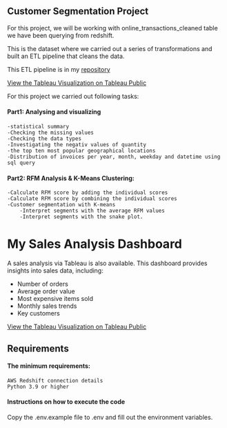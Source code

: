 ## Customer Segmentation Project
For this project, we will be working with  online_transactions_cleaned table we have been querying from redshift.

This is the dataset where we carried out a series of transformations  and built an ETL pipeline  that cleans the data.

This ETL pipeline is in my [repository](https://github.com/nadiasao/ETL_pipeline_docker)

[View the Tableau Visualization on Tableau Public](your_tableau_link_here)

For this project we carried out following tasks:

 #### Part1: Analysing and visualizing
    -statistical summary
    -Checking the missing values
    -Checking the data types
    -Investigating the negativ values of quantity
    -the top ten most popular geographical locations 
    -Distribution of invoices per year, month, weekday and datetime using sql query
#### Part2: RFM Analysis & K-Means Clustering:    
    -Calculate RFM score by adding the individual scores
    -Calculate RFM score by combining the individual scores
    -Customer segmentation with K-means
        -Interpret segments with the average RFM values
        -Interpret segments with the snake plot.

# My Sales Analysis Dashboard
A sales analysis via Tableau is also available.
This dashboard provides insights into sales data, including:
- Number of orders
- Average order value
- Most expensive items sold
- Monthly sales trends
- Key customers
  
[View the Tableau Visualization on Tableau Public](https://public.tableau.com/views/Transactions_Analyse/Dashboard2?:language=de-DE&:sid=&:redirect=auth&:display_count=n&:origin=viz_share_link)

## Requirements

#### The minimum requirements:
    AWS Redshift connection details
    Python 3.9 or higher
#### Instructions on how to execute the code
Copy the .env.example file to .env and fill out the environment variables.
